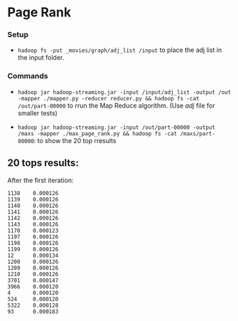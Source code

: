 # Page Rank

### Setup

- `hadoop fs -put _movies/graph/adj_list /input` to place the adj list in the input folder.

### Commands

- `hadoop jar hadoop-streaming.jar -input /input/adj_list -output /out -mapper ./mapper.py -reducer reducer.py && hadoop fs -cat /out/part-00000` to rrun the Map Reduce algorithm. (Use _adj_ file for smaller tests)

- `hadoop jar hadoop-streaming.jar -input /out/part-00000 -output /maxs -mapper ./max_page_rank.py && hadoop fs -cat /maxs/part-00000`: to show the 20 top rresults

## 20 tops results:

After the first iteration:

```
1138    0.000126
1139    0.000126
1140    0.000126
1141    0.000126
1142    0.000126
1143    0.000126
1170    0.000123
1197    0.000126
1198    0.000126
1199    0.000126
12      0.000134
1200    0.000126
1209    0.000126
1210    0.000126
3701    0.000147
3966    0.000120
4       0.000120
524     0.000120
5322    0.000128
93      0.000183
```
